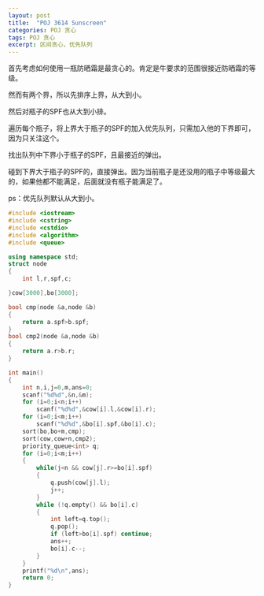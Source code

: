 ```yaml
---
layout: post
title:  "POJ 3614 Sunscreen"
categories: POJ 贪心
tags: POJ 贪心
excerpt: 区间贪心，优先队列
---
```


首先考虑如何使用一瓶防晒霜是最贪心的。肯定是牛要求的范围很接近防晒霜的等级。

然而有两个界，所以先排序上界，从大到小。

然后对瓶子的SPF也从大到小排。

遍历每个瓶子，将上界大于瓶子的SPF的加入优先队列，只需加入他的下界即可，因为只关注这个。

找出队列中下界小于瓶子的SPF，且最接近的弹出。

碰到下界大于瓶子的SPF的，直接弹出。因为当前瓶子是还没用的瓶子中等级最大的，如果他都不能满足，后面就没有瓶子能满足了。

ps：优先队列默认从大到小。

```c++
#include <iostream>
#include <cstring>
#include <cstdio>
#include <algorithm>
#include <queue>

using namespace std;
struct node
{
    int l,r,spf,c;

}cow[3000],bo[3000];

bool cmp(node &a,node &b)
{
    return a.spf>b.spf;
}
bool cmp2(node &a,node &b)
{
    return a.r>b.r;
}

int main()
{
    int n,i,j=0,m,ans=0;
    scanf("%d%d",&n,&m);
    for (i=0;i<n;i++)
        scanf("%d%d",&cow[i].l,&cow[i].r);
    for (i=0;i<m;i++)
        scanf("%d%d",&bo[i].spf,&bo[i].c);
    sort(bo,bo+m,cmp);
    sort(cow,cow+n,cmp2);
    priority_queue<int> q;
    for (i=0;i<m;i++)
    {
        while(j<n && cow[j].r>=bo[i].spf)
        {
            q.push(cow[j].l);
            j++;
        }
        while (!q.empty() && bo[i].c)
        {
            int left=q.top();
            q.pop();
            if (left>bo[i].spf) continue;
            ans++;
            bo[i].c--;
        }
    }
    printf("%d\n",ans);
    return 0;
}
```
